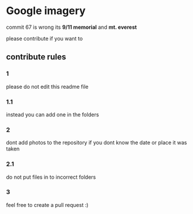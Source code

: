 <h1>Google imagery</h1>

commit 67 is wrong its <strong>9/11 memorial</strong> and <strong>mt. everest</strong>

<p>please contribute if you want to</p>

<h2>contribute rules</h2>

<h3>1</h3>
please do not edit this readme file

<h3>1.1</h3>
instead you can add one in the folders

<h3>2</h3>
dont add photos to the repository if you dont know the date or place it was taken

<h3>2.1</h3>
do not put files in to incorrect folders

<h3>3</h3>
feel free to create a pull request :)
